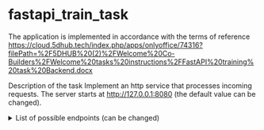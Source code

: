 # fastapi_train_task

The application is implemented in accordance with the terms of reference 
https://cloud.5dhub.tech/index.php/apps/onlyoffice/74316?filePath=%2F5DHUB%20(2)%2FWelcome%20Co-Builders%2FWelcome%20tasks%20instructions%2FFastAPI%20training%20task%20Backend.docx

Description of the task
Implement an http service that processes incoming requests. The server starts at http://127.0.0.1:8080 (the default value can be changed).

<details>
<summary> List of possible endpoints (can be changed) </summary>

1. Get an abbreviated version of the transmitted URL.
POST /
The method accepts the URL string for shortening in the request body and returns a response with the code 201.

2. Return the original URL.
GET /<shorten-url-id>
The method takes the identifier of the shortened URL as a parameter and returns a response with the code 307 and the original URL in the Location header.

3. Make an async service request and return the data


To launch the application, you must:

1. Create a file .env according to the sample .env.sample
2. Run the containers in docker with the command: docker-compose up --build -d
3. Apply migrations with the command: docker compose exec short_url_task alembic upgrade head
4. The application will be available at: http://localhost:8080/docs
5. You can connect to the database using variables from the .env file (host - POSTGRES_HOST, port - POSTGRES_PORT)